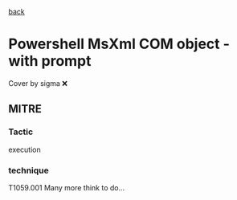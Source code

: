 [back](../index.md)
# Powershell MsXml COM object - with prompt
Cover by sigma :x: 
## MITRE
### Tactic
execution
### technique
T1059.001
Many more think to do...